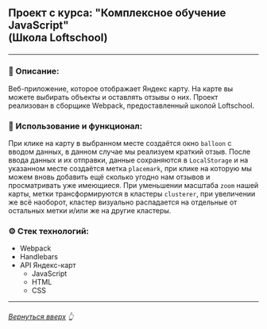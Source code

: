 <h2 id="start"> Проект с курса: "Комплексное обучение JavaScript" <br> (Школа Loftschool)

___
### 📄 Описание:
Веб-приложение, которое отображает Яндекс карту. На карте вы можете выбирать объекты и оставлять отзывы о них. Проект реализован в сборщике Webpack, предоставленный школой Loftschool.

### 📃 Использование и функционал:
При клике на карту в выбранном месте создаётся окно `balloon` с вводом данных, в данном случае мы реализуем краткий отзыв. После ввода данных и их  отправки, данные сохраняются в `LocalStorage` и на указанном месте создаётся метка `placemark`, при клике на которую мы можем вновь добавить ещё сколько угодно нам отзывов и просматривать уже имеющиеся. При уменьшении масштаба `zoom` нашей карты, метки трансформируются в кластеры `clusterer`, при увеличении же всё наоборот, кластер визуально распадается на отдельные от остальных метки и/или же на другие кластеры.

### ⚙ Стек технологий:
- Webpack
- Handlebars
- API Яндекс-карт
  + JavaScript
  + HTML
  + CSS
___
###### [Вернуться вверх](#start) 👆
